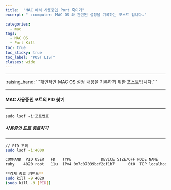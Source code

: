 ```yaml
---
title:  "MAC 에서 사용중인 Port 죽이기"
excerpt: " :computer: MAC OS 와 관련된 설정을 기록하는 포스트 입니다."

categories:
  - mac
tags:
  - MAC OS
  - Port Kill
toc: true
toc_sticky: true
toc_label: "POST LIST"
classes: wide
---
```


<hr>
:raising_hand:  ```개인적인 MAC OS 설정 내용을 기록하기 위한 포스트입니다.```
<hr>

#### MAC 사용중인 포트의 PID 찾기
***

```command
sudo lsof -i:포트번호
```

##### 사용중인 포트 종료하기
***

```bash
// PID 조회
sudo lsof -i:4000

COMMAND  PID USER   FD   TYPE             DEVICE SIZE/OFF NODE NAME
ruby    4020 root   11u  IPv4 0x7c07039bcf2cf1b7      0t0  TCP localhost:terabase (LISTEN)

**강제 종료 커맨드**
sudo kill -9 4020
(sudo kill -9 [PID])
```


